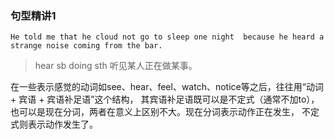 ### 句型精讲1

`He told me that he cloud not go to sleep one night 
because he heard a strange noise coming from the bar.`


> hear sb doing sth 听见某人正在做某事。

在一些表示感觉的动词如see、hear、feel、watch、notice等之后，往往用“动词 + 宾语 + 宾语补足语”这个结构，
其宾语补足语既可以是不定式（通常不加to），也可以是现在分词，两者在意义上区别不大。现在分词表示动作正在发生，
不定式则表示动作发生了。

